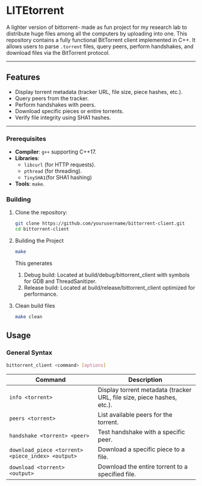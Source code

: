 # LITEtorrent
A lighter version of bittorrent- made as fun project for my research lab to distribute huge files among all the computers by uploading into one. This repository contains a fully functional BitTorrent client implemented in C++. It allows users to parse `.torrent` files, query peers, perform handshakes, and download files via the BitTorrent protocol.

---

## **Features**

- Display torrent metadata (tracker URL, file size, piece hashes, etc.).
- Query peers from the tracker.
- Perform handshakes with peers.
- Download specific pieces or entire torrents.
- Verify file integrity using SHA1 hashes.

---

### **Prerequisites**

- **Compiler**: `g++` supporting C++17.
- **Libraries**: 
  - `libcurl` (for HTTP requests).
  - `pthread` (for threading).
  - `TinySHA1`(for SHA1 hashing)
- **Tools**: `make`.

### **Building**

1. Clone the repository:
    ```bash
    git clone https://github.com/yourusername/bittorrent-client.git
    cd bittorrent-client
    ```

2. Building the Project
    ```bash
    make
    ```
    This generates
    1. Debug build: Located at build/debug/bittorrent_client with symbols for GDB and ThreadSanitizer.
    2. Release build: Located at build/release/bittorrent_client optimized for performance.

3. Clean build files
    ```bash
    make clean
    ```

## **Usage**

### **General Syntax**
```bash
bittorrent_client <command> [options]
```

| Command                  | Description                                                          |
|--------------------------|----------------------------------------------------------------------|
| `info <torrent>`         | Display torrent metadata (tracker URL, file size, piece hashes, etc.). |
| `peers <torrent>`        | List available peers for the torrent.                               |
| `handshake <torrent> <peer>` | Test handshake with a specific peer.                               |
| `download_piece <torrent> <piece_index> <output>` | Download a specific piece to a file.                      |
| `download <torrent> <output>` | Download the entire torrent to a specified file.                  |
